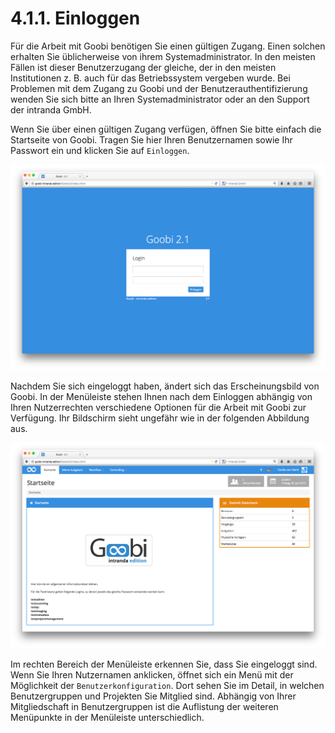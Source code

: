 # 4.1.1.  Einloggen

Für die Arbeit mit Goobi benötigen Sie einen gültigen Zugang. Einen solchen erhalten Sie üblicherweise von ihrem Systemadministrator. In den meisten Fällen ist dieser Benutzerzugang der gleiche, der in den meisten Institutionen z. B. auch für das Betriebssystem vergeben wurde. Bei Problemen mit dem Zugang zu Goobi und der Benutzerauthentifizierung wenden Sie sich bitte an Ihren Systemadministrator oder an den Support der intranda GmbH.

Wenn Sie über einen gültigen Zugang verfügen, öffnen Sie bitte einfach die Startseite von Goobi. Tragen Sie hier Ihren Benutzernamen sowie Ihr Passwort ein und klicken Sie auf `Einloggen`.

![Goobi Startseite f&#xFC;r einen nicht eingeloggten Nutzer](../../.gitbook/assets/01d.png)

Nachdem Sie sich eingeloggt haben, ändert sich das Erscheinungsbild von Goobi. In der Menüleiste stehen Ihnen nach dem Einloggen abhängig von Ihren Nutzerrechten verschiedene Optionen für die Arbeit mit Goobi zur Verfügung. Ihr Bildschirm sieht ungefähr wie in der folgenden Abbildung aus.

![Goobi Startseite mit erweiterter Navigation f&#xFC;r den Benutzer nach dem Einloggen](../../.gitbook/assets/005d.png)

Im rechten Bereich der Menüleiste erkennen Sie, dass Sie eingeloggt sind. Wenn Sie Ihren Nutzernamen anklicken, öffnet sich ein Menü mit der Möglichkeit der `Benutzerkonfiguration`. Dort sehen Sie im Detail, in welchen Benutzergruppen und Projekten Sie Mitglied sind. Abhängig von Ihrer Mitgliedschaft in Benutzergruppen ist die Auflistung der weiteren Menüpunkte in der Menüleiste unterschiedlich. 

